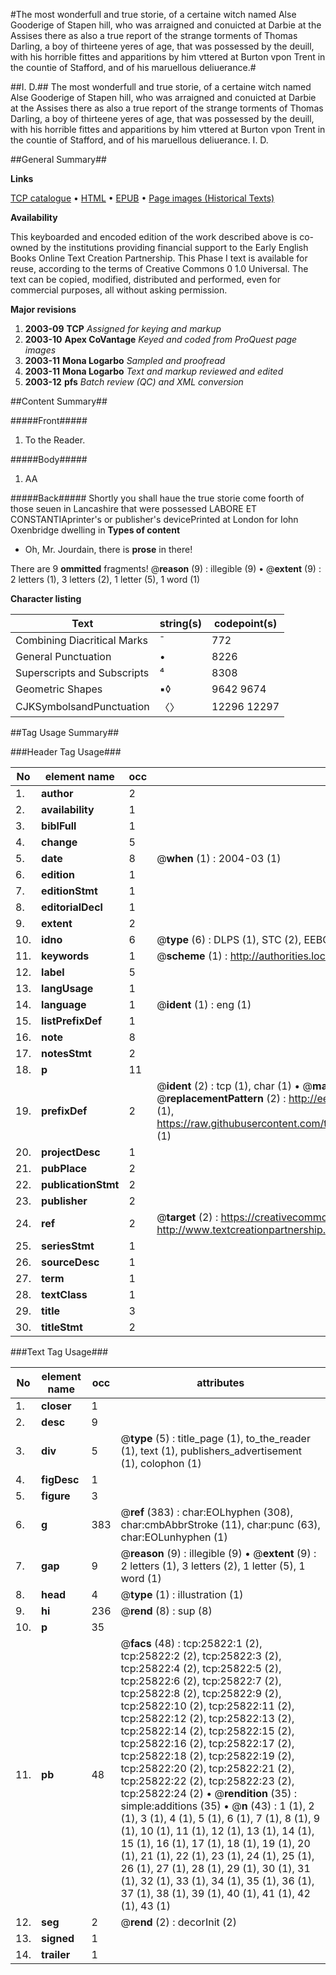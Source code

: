 #The most wonderfull and true storie, of a  certaine witch named Alse Gooderige of Stapen hill, who was arraigned and conuicted at Darbie at the Assises there as also a true report of the strange torments of Thomas Darling, a boy of thirteene yeres of age, that was possessed by the deuill, with his horrible fittes and apparitions by him vttered at Burton vpon Trent in the countie of Stafford, and of his maruellous deliuerance.#

##I. D.##
The most wonderfull and true storie, of a  certaine witch named Alse Gooderige of Stapen hill, who was arraigned and conuicted at Darbie at the Assises there as also a true report of the strange torments of Thomas Darling, a boy of thirteene yeres of age, that was possessed by the deuill, with his horrible fittes and apparitions by him vttered at Burton vpon Trent in the countie of Stafford, and of his maruellous deliuerance.
I. D.

##General Summary##

**Links**

[TCP catalogue](http://www.ota.ox.ac.uk/tcp/)  • 
[HTML](http://tei.it.ox.ac.uk/tcp/Texts-HTML/free/A19/A19745.html)  • 
[EPUB](http://tei.it.ox.ac.uk/tcp/Texts-EPUB/free/A19/A19745.epub) • 
[Page images (Historical Texts)](https://data.historicaltexts.jisc.ac.uk/view?pubId=eebo-22864391e&pageId=eebo-22864391e-25822-1)

**Availability**

This keyboarded and encoded edition of the
	       work described above is co-owned by the institutions
	       providing financial support to the Early English Books
	       Online Text Creation Partnership. This Phase I text is
	       available for reuse, according to the terms of Creative
	       Commons 0 1.0 Universal. The text can be copied,
	       modified, distributed and performed, even for
	       commercial purposes, all without asking permission.

**Major revisions**

1. __2003-09__ __TCP__ *Assigned for keying and markup*
1. __2003-10__ __Apex CoVantage__ *Keyed and coded from ProQuest page images*
1. __2003-11__ __Mona Logarbo__ *Sampled and proofread*
1. __2003-11__ __Mona Logarbo__ *Text and markup reviewed and edited*
1. __2003-12__ __pfs__ *Batch review (QC) and XML conversion*

##Content Summary##

#####Front#####

1. To the Reader.

#####Body#####

1. AA

#####Back#####
Shortly you shall haue the true storie come foorth of those seuen in Lancashire that were possessed LABORE ET CONSTANTIAprinter's or publisher's devicePrinted at London for Iohn Oxenbridge dwelling in
**Types of content**

  * Oh, Mr. Jourdain, there is **prose** in there!

There are 9 **ommitted** fragments! 
 @__reason__ (9) : illegible (9)  •  @__extent__ (9) : 2 letters (1), 3 letters (2), 1 letter (5), 1 word (1)

**Character listing**


|Text|string(s)|codepoint(s)|
|---|---|---|
|Combining             Diacritical Marks|̄|772|
|General Punctuation|•|8226|
|Superscripts             and Subscripts|⁴|8308|
|Geometric Shapes|▪◊|9642 9674|
|CJKSymbolsandPunctuation|〈〉|12296 12297|

##Tag Usage Summary##

###Header Tag Usage###

|No|element name|occ|attributes|
|---|---|---|---|
|1.|__author__|2||
|2.|__availability__|1||
|3.|__biblFull__|1||
|4.|__change__|5||
|5.|__date__|8| @__when__ (1) : 2004-03 (1)|
|6.|__edition__|1||
|7.|__editionStmt__|1||
|8.|__editorialDecl__|1||
|9.|__extent__|2||
|10.|__idno__|6| @__type__ (6) : DLPS (1), STC (2), EEBO-CITATION (1), OCLC (1), VID (1)|
|11.|__keywords__|1| @__scheme__ (1) : http://authorities.loc.gov/ (1)|
|12.|__label__|5||
|13.|__langUsage__|1||
|14.|__language__|1| @__ident__ (1) : eng (1)|
|15.|__listPrefixDef__|1||
|16.|__note__|8||
|17.|__notesStmt__|2||
|18.|__p__|11||
|19.|__prefixDef__|2| @__ident__ (2) : tcp (1), char (1)  •  @__matchPattern__ (2) : ([0-9\-]+):([0-9IVX]+) (1), (.+) (1)  •  @__replacementPattern__ (2) : http://eebo.chadwyck.com/downloadtiff?vid=$1&page=$2 (1), https://raw.githubusercontent.com/textcreationpartnership/Texts/master/tcpchars.xml#$1 (1)|
|20.|__projectDesc__|1||
|21.|__pubPlace__|2||
|22.|__publicationStmt__|2||
|23.|__publisher__|2||
|24.|__ref__|2| @__target__ (2) : https://creativecommons.org/publicdomain/zero/1.0/ (1), http://www.textcreationpartnership.org/docs/. (1)|
|25.|__seriesStmt__|1||
|26.|__sourceDesc__|1||
|27.|__term__|1||
|28.|__textClass__|1||
|29.|__title__|3||
|30.|__titleStmt__|2||


###Text Tag Usage###

|No|element name|occ|attributes|
|---|---|---|---|
|1.|__closer__|1||
|2.|__desc__|9||
|3.|__div__|5| @__type__ (5) : title_page (1), to_the_reader (1), text (1), publishers_advertisement (1), colophon (1)|
|4.|__figDesc__|1||
|5.|__figure__|3||
|6.|__g__|383| @__ref__ (383) : char:EOLhyphen (308), char:cmbAbbrStroke (11), char:punc (63), char:EOLunhyphen (1)|
|7.|__gap__|9| @__reason__ (9) : illegible (9)  •  @__extent__ (9) : 2 letters (1), 3 letters (2), 1 letter (5), 1 word (1)|
|8.|__head__|4| @__type__ (1) : illustration (1)|
|9.|__hi__|236| @__rend__ (8) : sup (8)|
|10.|__p__|35||
|11.|__pb__|48| @__facs__ (48) : tcp:25822:1 (2), tcp:25822:2 (2), tcp:25822:3 (2), tcp:25822:4 (2), tcp:25822:5 (2), tcp:25822:6 (2), tcp:25822:7 (2), tcp:25822:8 (2), tcp:25822:9 (2), tcp:25822:10 (2), tcp:25822:11 (2), tcp:25822:12 (2), tcp:25822:13 (2), tcp:25822:14 (2), tcp:25822:15 (2), tcp:25822:16 (2), tcp:25822:17 (2), tcp:25822:18 (2), tcp:25822:19 (2), tcp:25822:20 (2), tcp:25822:21 (2), tcp:25822:22 (2), tcp:25822:23 (2), tcp:25822:24 (2)  •  @__rendition__ (35) : simple:additions (35)  •  @__n__ (43) : 1 (1), 2 (1), 3 (1), 4 (1), 5 (1), 6 (1), 7 (1), 8 (1), 9 (1), 10 (1), 11 (1), 12 (1), 13 (1), 14 (1), 15 (1), 16 (1), 17 (1), 18 (1), 19 (1), 20 (1), 21 (1), 22 (1), 23 (1), 24 (1), 25 (1), 26 (1), 27 (1), 28 (1), 29 (1), 30 (1), 31 (1), 32 (1), 33 (1), 34 (1), 35 (1), 36 (1), 37 (1), 38 (1), 39 (1), 40 (1), 41 (1), 42 (1), 43 (1)|
|12.|__seg__|2| @__rend__ (2) : decorInit (2)|
|13.|__signed__|1||
|14.|__trailer__|1||

